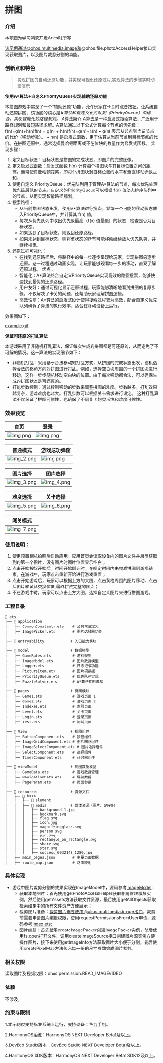 # 拼图

### 介绍
本项目为学习鸿蒙开发Arkts时所写

该示例通过@ohos.multimedia.image和@ohos.file.photoAccessHelper接口实现获取图片，以及图片裁剪分割的功能。

### 创新点和特色
>实现拼图的自动还原功能，并实现可视化还原过程,实现算法的步骤实时动画演示

**使用A*算法+自定义PriorityQueue实现辅助还原功能**

本拼图游戏中实现了一个“辅助还原”功能，允许玩家在卡关时点击按钮，让系统自动还原拼图。该功能的核心是A*算法和自定义优先队列（PriorityQueue）的结合，实现智能化的路径规划。
A*算法简介
A算法是一种启发式搜索算法，广泛用于路径规划和最短路径求解。A算法通过以下公式计算每个节点的优先级： f(n)=g(n)+h(n)f(n) = g(n) + h(n)f(n)=g(n)+h(n)
•	g(n) 表示从起点到当前节点的代价（移动步数）。
•	h(n) 是启发式函数，用于估算从当前节点到目标节点的代价。在拼图还原中，通常选择曼哈顿距离或不在位块的数量作为启发式函数。
实现步骤：
1.	定义目标状态：目标状态是拼图的完成状态，即图片的完整图像。
2.	定义启发式函数：启发式函数 h(n) 计算每个拼图块与其目标位置之间的距离。通常使用曼哈顿距离，即每个拼图块到目标位置的水平和垂直移动步数之和。
3.	使用自定义 PriorityQueue：优先队列用于管理A*算法的节点，每次优先处理优先级最低的节点。自定义的PriorityQueue可以根据 f(n) 值动态排序队列中的节点，从而实现智能路径规划。
4.	搜索路径：
      -	从当前拼图状态出发，使用A*算法进行搜索，将每一个可能的移动状态放入PriorityQueue中，并计算其 f(n) 值。
      -	每次从优先队列中取出优先级最高（f(n) 值最低）的状态，检查是否为目标状态。
      -	如果达到了目标状态，则返回还原路径。
      -	如果未达到目标状态，则将该状态的所有可能移动继续放入优先队列，并继续搜索。
5.	还原过程可视化：
      -	在找到还原路径后，将路径中的每一步逐步呈现给玩家，实现拼图的逐步还原。这一过程通过动画实现，让玩家能够观看每一步的移动，直观了解还原过程。
      优点：
      -	智能化：A*算法结合自定义PriorityQueue实现高效的路径搜索，能够快速找到最优的还原路径。
      -	用户友好：通过可视化显示还原过程，玩家能够清晰地看到拼图的复原步骤，不仅解决了卡关的问题，还帮助玩家理解拼图逻辑。
      -	高效性能：A*算法的启发式设计使得搜索过程较为高效，配合自定义优先队列确保了算法的执行效率，适合在移动设备上运行。

效果图如下：

[example.gif](screenshot/device/example.gif)

**保证可还原的打乱算法**

本游戏采用了非随机打乱算法，保证每次生成的拼图都是可还原的，从而避免了不可解的情况。这一算法的实现细节如下：

[//]: # (-	逆序数计算：首先，通过计算逆序数来判断一个拼图状态是否可解。逆序数是指拼图中较大数在较小数之前出现的次数。一般情况下，奇数逆序数状态为不可解，偶数逆序数状态为可解（具体规则可能依据拼图大小变化）。)
-	非随机打乱：采用基于合法移动的打乱方式，从拼图的完成状态出发，随机选择合法的移动方向对拼图进行打乱。例如，选择空白块周围的一个拼图块进行移动，这样一步步随机移动空白块的位置。由于每次移动都合法，可以确保生成的拼图状态是可还原的。
-	打乱步数控制：通过控制移动的步数来调整拼图的难度。步数越多，打乱效果越复杂，游戏难度也越大。打乱步数可以根据关卡需求进行设定。
这种打乱算法不仅保证了拼图可解性，也确保了不同关卡的灵活性和难度可控性。

### 效果预览
| 首页                                        | 登录                                       |
|-------------------------------------------|------------------------------------------|
| ![img.png](screenshot/img.png) | ![img.png](screenshot/img1.png) |

| 普通模式                           | 游戏成功弹窗                          |
|--------------------------------|---------------------------------|
| ![img_2.png](screenshot/device/img_2.png) | ![img.png](screenshot/device/img.png)|

| 图片选择                    | 图库选择                |
|-------------------------|---------------------|
| ![img_3.png](screenshot/device/img_3.png) | ![img_4.png](screenshot/device/img_4.png) |

| 难度选择                   | 关卡选择                    |
|------------------------|-------------------------|
| ![img_5.png](screenshot/device/img_5.png)| ![img_6.png](screenshot/device/img_6.png) |

| 闯关模式                    |
|-------------------------|
| ![img_7.png](screenshot/device/img_7.png) |


### 使用说明：
1. 使用预置相机拍照后启动应用，应用首页会读取设备内的图片文件并展示获取到的第一个图片，没有图片时图片位置显示空白；
2. 点击开始按钮开始后，时间开始倒计时，在规定时间内未完成拼图则游戏结束。在游戏中，玩家点击重新开始进行游戏重置；
3. 点击开始游戏后，玩家可以根据上方的大图，点击黄格周围的图片移动，点击后图片和黄格交换位置,最终拼成完整的图片；
4. 不在游戏中时，玩家可以点击上方大图，选择自定义图片来进行拼图游戏。

### 工程目录
```
📂 ets
│── 📂 application
│   │── CommonConstants.ets    # 公共常量定义
│   │── ImagePicker.ets        # 图片选择器功能
│
│── 📂 entryability            # 入口能力模块
│
│── 📂 model                   # 数据模型
│   │── GameRules.ets          # 游戏规则
│   │── ImageModel.ets         # 图片数据模型
│   │── Logger.ets             # 日志记录功能
│   │── PictureItem.ets        # 图片项数据
│   │── PriorityQueue.ets      # 优先队列实现
│   │── PuzzleSolver.ets       # A*算法拼图求解
│
│── 📂 pages                   # 页面模块
│   │── Game1.ets              # 游戏页面 1
│   │── Game2.ets              # 游戏页面 2
│   │── Indexes.ets            # 索引页面
│   │── Level.ets              # 关卡页面
│   │── Login.ets              # 登录页面
│   │── Test.ets               # 测试页面
│
│── 📂 View                    # 视图组件
│   │── ButtonComponent.ets    # 按钮组件
│   │── ImageGridComponent.ets # 图片网格组件
│   │── ImageSelectComponent.ets # 图片选择组件
│   │── SelectComponent.ets    # 选择组件
│   │── TimerComponent.ets     # 计时器组件
│
│── 📂 viewModel               # 视图数据模型
│   │── GameData.ets           # 游戏数据管理
│   │── NavigationData.ets     # 导航数据
│   │── PageParam.ets          # 页面参数
│
│── 📂 resources               # 资源文件
│   ├── 📂 base
│   │   ├── 📂 element
│   │   ├── 📂 media           # 媒体资源（图片、SVG等）
│   │   │   ├── background_1.jpg
│   │   │   ├── bookmark.svg
│   │   │   ├── flag.svg
│   │   │   ├── icon.jpg
│   │   │   ├── magnifyingglass.svg
│   │   │   ├── person.svg
│   │   │   ├── pin.svg
│   │   │   ├── rectangle_on_rectangle.svg
│   │   │   ├── share.svg
│   │   │   ├── star.svg
│   │   │   ├── success_6032148_1280.jpg
│   ├── main_pages.json        # 主要页面数据
│   ├── route_map.json         # 路由映射

```
### 具体实现
+ 游戏中图片裁剪分割的效果实现在ImageModel中，源码参考[ImageModel](entry/src/main/ets/model/ImageModel.ets):
  + 获取本地图片：首先使用getPhotoAccessHelper获取相册管理模块实例，然后使用getAssets方法获取文件资源，最后使用getAllObjects获取检索结果中的所有文件资产方便展示；
  + 裁剪图片准备：裁剪图片需要使用@ohos.multimedia.image接口，裁剪前需要申请图片编辑权限，使用requestPermissionsFromUser申请，源码参考[Index.ets](entry/src/main/ets/pages/test.ets);
  + 图片编辑：首先使用createImagePacker创建ImagePacker实例，然后使用fs.open打开文件，调用createImageSource接口创建图片源实例方便操作图片，接下来使用getImageInfo方法获取图片大小便于分割，最后使用createPixelMap方法传入每一份的尺寸参数完成图片裁剪。

### 相关权限

读取图片及视频权限：ohos.permission.READ_IMAGEVIDEO

### 依赖

不涉及。

### 约束与限制

1.本示例仅支持标准系统上运行，支持设备：华为手机。

2.HarmonyOS系统：HarmonyOS NEXT Developer Beta1及以上。

3.DevEco Studio版本：DevEco Studio NEXT Developer Beta1及以上。

4.HarmonyOS SDK版本：HarmonyOS NEXT Developer Beta1 SDK12及以上。
